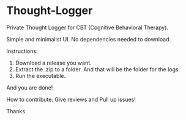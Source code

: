 # Thought-Logger
Private Thought Logger for CBT (Cognitive Behavioral Therapy).

Simple and minimalist UI. No dependencies needed to download. 

Instructions:
1. Download a release you want.
2. Extract the .zip to a folder. And that will be the folder for the logs.
3. Run the executable.

And you are done!

How to contribute: Give reviews and Pull up issues!

Thanks

